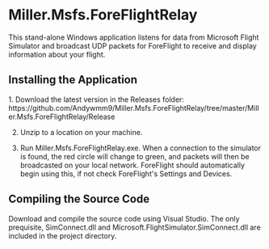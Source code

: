 <h1>Miller.Msfs.ForeFlightRelay</h1>
This stand-alone Windows application listens for data from Microsoft Flight Simulator and broadcast UDP packets for ForeFlight to receive and display information about your flight.

<h2>Installing the Application</h2>
1. Download the latest version in the Releases folder: https://github.com/Andywmm9/Miller.Msfs.ForeFlightRelay/tree/master/Miller.Msfs.ForeFlightRelay/Release

2. Unzip to a location on your machine.

3. Run Miller.Msfs.ForeFlightRelay.exe.  When a connection to the simulator is found, the red circle will change to green, and packets will then be broadcasted on your local network.  ForeFlight should automatically begin using this, if not check ForeFlight's Settings and Devices.


<h2>Compiling the Source Code</h2>
Download and compile the source code using Visual Studio.  The only prequisite, SimConnect.dll and Microsoft.FlightSimulator.SimConnect.dll are included in the project directory.
